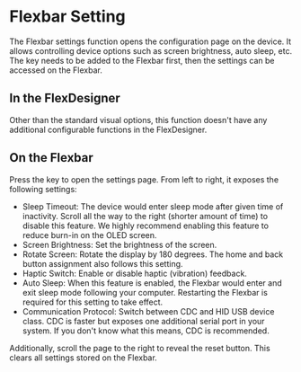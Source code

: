 # Flexbar Setting

The Flexbar settings function opens the configuration page on the device. It allows controlling device options such as screen brightness, auto sleep, etc. The key needs to be added to the Flexbar first, then the settings can be accessed on the Flexbar.

## In the FlexDesigner

Other than the standard visual options, this function doesn't have any additional configurable functions in the FlexDesigner.

## On the Flexbar

Press the key to open the settings page. From left to right, it exposes the following settings:

- Sleep Timeout: The device would enter sleep mode after given time of inactivity. Scroll all the way to the right (shorter amount of time) to disable this feature. We highly recommend enabling this feature to reduce burn-in on the OLED screen.
- Screen Brightness: Set the brightness of the screen.
- Rotate Screen: Rotate the display by 180 degrees. The home and back button assignment also follows this setting.
- Haptic Switch: Enable or disable haptic (vibration) feedback.
- Auto Sleep: When this feature is enabled, the Flexbar would enter and exit sleep mode following your computer. Restarting the Flexbar is required for this setting to take effect.
- Communication Protocol: Switch between CDC and HID USB device class. CDC is faster but exposes one additional serial port in your system. If you don't know what this means, CDC is recommended.

Additionally, scroll the page to the right to reveal the reset button. This clears all settings stored on the Flexbar.
